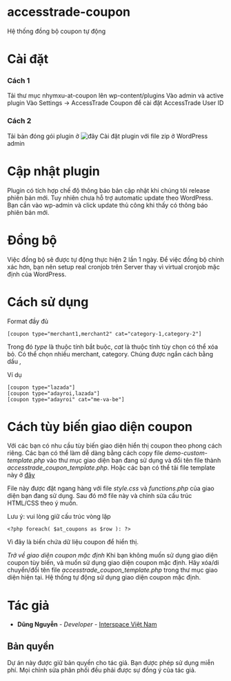 # accesstrade-coupon
Hệ thống đồng bộ coupon tự động

# Cài đặt

### Cách 1
Tải thư mục nhymxu-at-coupon lên wp-content/plugins
Vào admin và active plugin
Vào Settings -> AccessTrade Coupon để cài đặt AccessTrade User ID

### Cách 2
Tải bản đóng gói plugin ở ![đây](https://github.com/nhymxu/accesstrade-coupon/releases)
Cài đặt plugin với file zip ở WordPress admin

# Cập nhật plugin
Plugin có tích hợp chế độ thông báo bản cập nhật khi chúng tôi release phiên bản mới.
Tuy nhiên chưa hỗ trợ automatic update theo WordPress. 
Bạn cần vào wp-admin và click update thủ công khi thấy có thông báo phiên bản mới.

# Đồng bộ
Việc đồng bộ sẽ được tự động thực hiện 2 lần 1 ngày.
Để việc đồng bộ chính xác hơn, bạn nên setup real cronjob trên Server thay vì virtual cronjob mặc định của WordPress.

# Cách sử dụng
Format đầy đủ
```
[coupon type="merchant1,merchant2" cat="category-1,category-2"]
```
Trong đó *type* là thuộc tính bắt buộc, *cat* là thuộc tính tùy chọn có thể xóa bỏ.
Có thể chọn nhiều merchant, category. Chúng được ngắn cách bằng dấu *,*

Ví dụ
```
[coupon type="lazada"]
[coupon type="adayroi,lazada"]
[coupon type="adayroi" cat="me-va-be"]
```

# Cách tùy biến giao diện coupon
Với các bạn có nhu cầu tùy biến giao diện hiển thị coupon theo phong cách riêng.
Các bạn có thể làm dễ dàng bằng cách copy file *demo-custom-template.php* vào thư mục giao diện bạn đang sử dụng
và đổi tên file thành *accesstrade_coupon_template.php*.
Hoặc các bạn có thể tải file template này ở [đây](https://github.com/nhymxu/accesstrade-coupon/blob/master/demo-custom-template.php) 

File này được đặt ngang hàng với file *style.css* và *functions.php* của giao diện bạn đang sử dụng.
Sau đó mở file này và chỉnh sửa cấu trúc HTML/CSS theo ý muốn.

Lưu ý: vui lòng giữ cấu trúc vòng lặp
```
<?php foreach( $at_coupons as $row ): ?>
```
Vì đây là biến chứa dữ liệu coupon để hiển thị.

*Trở về giao diện coupon mặc định*
Khi bạn không muốn sử dụng giao diện coupon tùy biến, và muốn sử dụng giao diện coupon mặc định.
Hãy xóa/di chuyển/đổi tên file *accesstrade_coupon_template.php* trong thư mục giao diện hiện tại.
Hệ thống tự động sử dụng giao diện coupon mặc định.

# Tác giả

* **Dũng Nguyễn** - *Developer* - [Interspace Việt Nam](https://dungnt.net)

## Bản quyền

Dự án này được giữ bản quyền cho tác giả. Bạn được phép sử dụng miễn phí.
Mọi chỉnh sửa phân phối đều phải được sự đồng ý của tác giả.
